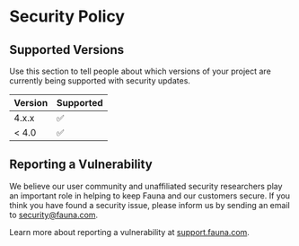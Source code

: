 # Security Policy

## Supported Versions

Use this section to tell people about which versions of your project are
currently being supported with security updates.

| Version | Supported          |
| ------- | ------------------ |
| 4.x.x   | :white_check_mark: |
| < 4.0   | :white_check_mark: |

## Reporting a Vulnerability

We believe our user community and unaffiliated security researchers play an important role in
helping to keep Fauna and our customers secure. If you think you have found a security issue,
please inform us by sending an email to security@fauna.com.

Learn more about reporting a vulnerability at [support.fauna.com](https://support.fauna.com/hc/en-us/articles/4449808041115-How-do-I-report-a-vulnerability).
